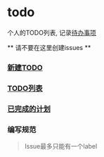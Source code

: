 # todo

个人的TODO列表, 记录[待办事项](http://www.axetroy.xyz/#/todo)

** 请不要在这里创建issues **

### [新建TODO](https://github.com/axetroy/todo/issues/new)
### [TODO列表](https://github.com/axetroy/todo/issues/created_by/axetroy)
### [已完成的计划](https://github.com/axetroy/todo/issues?q=is%3Aissue+is%3Aclosed+author%3Aaxetroy)

### 编写规范

> Issue最多只能有一个label
